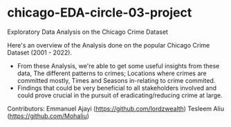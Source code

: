 # chicago-EDA-circle-03-project

Exploratory Data Analysis on the Chicago Crime Dataset

Here's an overview of the Analysis done on the popular Chicago Crime Dataset (2001 - 2022).

- From these Analysis, we're able to get some useful insights from these data, The different patterns to crimes; Locations where crimes are committed mostly, Times and Seasons in-relating to crime commited.
- Findings that could be very beneficial to all stakeholders involved and could prove crucial in the pursuit of eradicating/reducing crime at large.

Contributors: 
Emmanuel Ajayi (https://github.com/lordzwealth)
Tesleem Aliu (https://github.com/Mohaliu)
